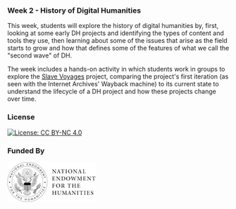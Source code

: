 ### Week 2 - History of Digital Humanities

This week, students will explore the history of digital humanities by, first, looking at some early DH projects and identifying the types of content and tools they use, then learning about some of the issues that arise as the field starts to grow and how that defines some of the features of what we call the "second wave" of DH.

The week includes a hands-on activity in which students work in groups to explore the [Slave Voyages](https://www.slavevoyages.org/) project, comparing the project's first iteration (as seen with the Internet Archives' Wayback machine) to its current state to understand the lifecycle of a DH project and how these projects change over time.

### License

[![License: CC BY-NC 4.0](https://licensebuttons.net/l/by-nc/4.0/88x31.png)](http://creativecommons.org/licenses/by-nc/4.0/)

### Funded By

[![NEH Seal](images/neh_sealblck200.jpg)](https://www.neh.gov/)
